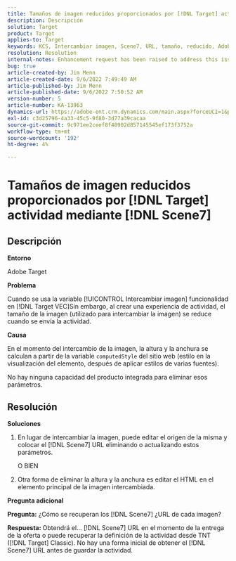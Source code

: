 ```yaml
---
title: Tamaños de imagen reducidos proporcionados por [!DNL Target] actividad mediante Scene7
description: Descripción
solution: Target
product: Target
applies-to: Target
keywords: KCS, Intercambiar imagen, Scene7, URL, tamaño, reducido, Adobe Target
resolution: Resolution
internal-notes: Enhancement request has been raised to address this issue permanentaly
bug: true
article-created-by: Jim Menn
article-created-date: 9/6/2022 7:49:49 AM
article-published-by: Jim Menn
article-published-date: 9/6/2022 7:50:52 AM
version-number: 5
article-number: KA-13963
dynamics-url: https://adobe-ent.crm.dynamics.com/main.aspx?forceUCI=1&pagetype=entityrecord&etn=knowledgearticle&id=f88b677b-b82d-ed11-9db1-0022480866ad
exl-id: c3d25796-4a33-45c5-9f80-3d77a39cacaa
source-git-commit: 9c971ee2ceef8f48902d857145545ef173f3752a
workflow-type: tm+mt
source-wordcount: '192'
ht-degree: 4%

---
```


# Tamaños de imagen reducidos proporcionados por [!DNL Target] actividad mediante [!DNL Scene7]

## Descripción

<b>Entorno</b>

Adobe Target

<b>Problema</b>

Cuando se usa la variable [!UICONTROL Intercambiar imagen] funcionalidad en [!DNL Target VEC]Sin embargo, al crear una experiencia de actividad, el tamaño de la imagen (utilizado para intercambiar la imagen) se reduce cuando se envía la actividad.

<b>Causa</b>

En el momento del intercambio de la imagen, la altura y la anchura se calculan a partir de la variable `computedStyle` del sitio web (estilo en la visualización del elemento, después de aplicar estilos de varias fuentes).

No hay ninguna capacidad del producto integrada para eliminar esos parámetros.

## Resolución

<b>Soluciones</b>

1. En lugar de intercambiar la imagen, puede editar el origen de la misma y colocar el [!DNL Scene7] URL eliminando o actualizando estos parámetros.

   O BIEN

1. Otra forma de eliminar la altura y la anchura es editar el HTML en el elemento principal de la imagen intercambiada.

<b>Pregunta adicional</b>

<b>Pregunta:</b> ¿Cómo se recuperan los [!DNL Scene7] ¿URL de cada imagen? 

<b>Respuesta: </b>Obtendrá el... [!DNL Scene7] URL en el momento de la entrega de la oferta o puede recuperar la definición de la actividad desde TNT ([!DNL Target] Classic). No hay una forma inicial de obtener el [!DNL Scene7] URL antes de guardar la actividad.
